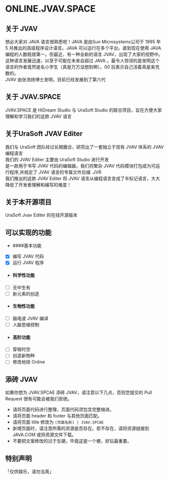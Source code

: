 # ONLINE.JVAV.SPACE
## 关于 JVAV
想必大家对 JAVA 语言很熟悉吧！JAVA 是由Sun Microsystems公司于 1995 年 5 月推出的高级程序设计语言。JAVA 可以运行在多个平台。直到现在使用 JAVA 编程的人数稳居第一。但最近，有一种全新的语言 JVAV，出现了大家的视野中。这种语言发展迅速，以至于可能在未来会超过 JAVA 。最令人惊讶的是发明这个语言的作者竟然是名小学生（真是万万没想到啊）。00 后表示自己活着真是来充数的。\
JVAV 由张浩扬博士发明，目前已经发展到了第六代
## 关于 JVAV.SPACE
JVAV.SPACE 是 HiDream Studio 与 UraSoft Studio 的联合项目，旨在方便大家理解和学习我们的这款 JVAV 语言
## 关于UraSoft JVAV Editer
我们与 UraSoft 团队经过长期磨合，研究出了一套独立于现有 JVAV 体系的 JVAV 编程语言\
我们的 JVAV Editer 主要由 UraSoft Studio 进行开发\
是一款用于书写 JVAV 代码的编辑器，我们将繁杂 JVAV 代码模块打包成为可运行程序,并规定了 JVAV 语言的专属文件后缀 .JVR\
我们推出的这款 JVAV Editer 将 JVAV 语言从编程语言变成了半标记语言，大大降低了开发者理解和编写的难度！
## 关于本开源项目
UraSoft Jvav Editer 的在线开源版本
## 可以实现的功能
+ ####基本功能
- [x] 编写 JVAV 代码
- [x] 运行 JVAV 程序
+ #### 科学性功能
- [ ] 无中生有
- [ ] 新元素的创造
+ #### 生物性功能
- [ ] 脑电波 JVAV 编译
- [ ] 人脑思维控制
+ #### 高阶功能
- [ ] 穿梭时空
- [ ] 创造新物种
- [ ] 修改地球 Online
## 添砖 JVAV
如果你想为 JVAV.SPCAE 添砖 JVAV，请注意以下几点，否则您提交的 Pull Request 很有可能会被我们拒绝。
* 请将页面代码进行整理，页面代码须包含完整缩进。
* 请将页面 header 和 footer 与其他页面匹配。
* 请将页面 title 修改为 ` (页面名称) | JVAV.SPCAE `
* 新增页面时，请注意所需的资源是否存在。若不存在，请将资源链接到 JAVA.COM 或将资源文件下载。
* 不要把文案修改的过于生硬。毕竟这是一个梗，好玩最重要。
## 特别声明
「仅供娱乐，请勿当真」
